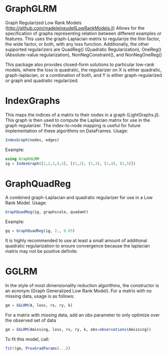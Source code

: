 # GraphGLRM

Graph Regularized Low Rank Models (http://github.com/madeleineudellLowRankModels.jl)
Allows for the specification of graphs representing relation between different examples or features.
This uses the graph-Laplacian matrix to regularize the thin factor, the wide factor, or both, with
any loss function. Additionally, the other supported regularizers are
QuadReg() (Quadratic Regularization), OneReg() (Absolute-value regularization), NonNegConstraint(), and NonNegOneReg()

This package also provides closed-form solutions to particular low-rank models, where the loss
is quadratic, the regularizer on X is either quadratic, graph-laplacian, or a combination of both, and Y is either
graph-regularized or graph and quadratic regularized.

# IndexGraphs
This maps the indices of a matrix to their nodes in a graph (LightGraphs.jl).
This graph is then used to compute the Laplacian matrix for use in the graph regularizer.
The index-to-node mapping is useful for future implementation of these algorithms on DataFrames.
Usage:
```julia
IndexGraph(nodes, edges)
```
Example:
```julia
using GraphGLRM
ig = IndexGraph([1,2,3,4,5], [(1,2), (1,3), (1,4), (1,5)])
```

# GraphQuadReg
A combined graph-Laplacian and quadratic regularizer for use in a Low Rank Model.
Usage:
```julia
GraphQuadReg(ig, graphscale, quadamt)
```
Example:
```julia
gq = GraphQuadReg(ig, 2., 0.05)
```
It is highly recommended to use at least a small amount of additional quadratic
regularization to ensure convergence because the laplacian matrix may not be
positive definite.

# GGLRM
In the style of most dimensionality reduction algorithms, the constructor
is an acronym (Graph Generalized Low Rank Model).
For a matrix with no missing data, usage is as follows:
```julia
gm = GGLRM(A, loss, rx, ry, k)
```
For a matrix with missing data, add an obs parameter to only optimize over
the observed set of data
```julia
gm = GGLRM(Amissing, loss, rx, ry, k, obs=observations(Amissing))
```
To fit this model, call:
```julia
fit!(gm, ProxGradParams(...))
```

